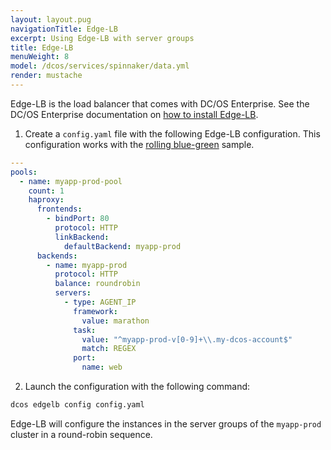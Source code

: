```yaml
---
layout: layout.pug
navigationTitle: Edge-LB
excerpt: Using Edge-LB with server groups
title: Edge-LB
menuWeight: 8
model: /dcos/services/spinnaker/data.yml
render: mustache
---
```


Edge-LB is the load balancer that comes with DC/OS Enterprise. See the DC/OS Enterprise documentation on [how to install Edge-LB](/dcos/services/edge-lb/1.2/installing/).

1. Create a `config.yaml` file with the following Edge-LB configuration. This configuration works with the [rolling blue-green](/dcos/services/spinnaker/0.3.1-1.9.2/quick-start-guide/pipelines/#creating-a-rolling-blue-green-pipeline) sample.

```yaml
---
pools:
  - name: myapp-prod-pool
    count: 1
    haproxy:
      frontends:
        - bindPort: 80
          protocol: HTTP
          linkBackend:
            defaultBackend: myapp-prod
      backends:
        - name: myapp-prod
          protocol: HTTP
          balance: roundrobin
          servers:
            - type: AGENT_IP
              framework:
                value: marathon
              task:
                value: "^myapp-prod-v[0-9]+\\.my-dcos-account$"
                match: REGEX
              port:
                name: web
```
2. Launch the configuration with the following command:

```bash
dcos edgelb config config.yaml
```

Edge-LB will configure the instances in the server groups of the `myapp-prod` cluster in a round-robin sequence.
